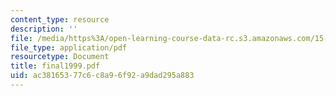 ```yaml
---
content_type: resource
description: ''
file: /media/https%3A/open-learning-course-data-rc.s3.amazonaws.com/15-414-financial-management-summer-2003/ac38165377c6c8a96f92a9dad295a883_final1999.pdf
file_type: application/pdf
resourcetype: Document
title: final1999.pdf
uid: ac381653-77c6-c8a9-6f92-a9dad295a883
---
```

